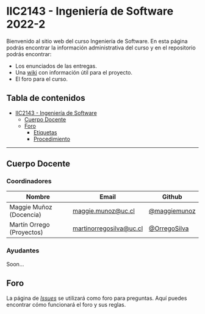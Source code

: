# IIC2143 - Ingeniería de Software 2022-2

Bienvenido al sitio web del curso Ingeniería de Software. En esta página podrás encontrar la información administrativa del curso y en el repositorio podrás encontrar:
* Los enunciados de las entregas.
* Una [wiki](https://github.com/iic2143/syllabus/wiki) con información útil para el proyecto.
* El foro para el curso.

## Tabla de contenidos

- [IIC2143 - Ingeniería de Software](#iic2143---ingeniería-de-software.2022-2)
  - [Cuerpo Docente](#cuerpo-docente)
  - [Foro](#foro)
    - [Etiquetas](#etiquetas)
    - [Procedimiento](#procedimiento)

---

## Cuerpo Docente

### Coordinadores

| Nombre                     | Email                   | Github                                         |
|----------------------------|-------------------------|------------------------------------------------|
| Maggie Muñoz (Docencia)    | maggie.munoz@uc.cl      | [@maggiemunoz](https://github.com/maggiemunoz) |
| Martín Orrego (Proyectos)  | martinorregosilva@uc.cl | [@OrregoSilva](https://github.com/OrregoSilva) |

### Ayudantes

Soon...

## Foro

La página de [_Issues_](https://github.com/iic2143/syllabus/issues) se utilizará como foro para preguntas. Aquí puedes encontrar cómo funcionará el foro y sus reglas.